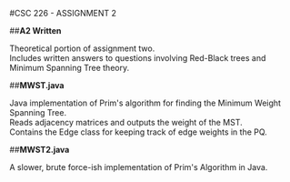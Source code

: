 #CSC 226 - ASSIGNMENT 2

##**A2 Written**

Theoretical portion of assignment two.<br/>
Includes written answers to questions involving Red-Black 
trees and Minimum Spanning Tree theory. 

##**MWST.java**

Java implementation of Prim's algorithm for finding the Minimum Weight Spanning Tree.<br/>
Reads adjacency matrices and outputs the weight of the MST.<br/>
Contains the Edge class for keeping track of edge weights in the PQ.

##**MWST2.java**

A slower, brute force-ish implementation of Prim's Algorithm in Java.
